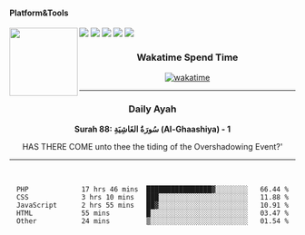 #### Platform&Tools

[![](https://img.shields.io/badge/-NPM-cb3837?style=flat-square&logo=npm&logoColor=white)](https://npmjs.com/)
[![](https://img.shields.io/badge/PHP-777BB4?style=flat-square&logo=php&logoColor=white)](https://nodejs.org/)
[![](https://img.shields.io/badge/Julia-9558B2?style=flat-square&logo=julia&logoColor=white)](https://nodejs.org/)
<img src="https://avatars.githubusercontent.com/u/31664438?v=4" width="120" align="left">
[![](https://img.shields.io/badge/-Node.js-43853d?style=flat-square&logo=node.js&logoColor=ffffff)](https://nodejs.org/)
[![](https://img.shields.io/badge/Visual_Studio_Code-0078D4?style=flat-square&logo=visual%20studio%20code&logoColor=white)](https://nodejs.org/)

<center>
  
### Wakatime Spend Time 
  
[![wakatime](https://wakatime.com/badge/user/87646243-158a-4241-a3cb-668e1fa2dbb8.svg)](https://wakatime.com/@87646243-158a-4241-a3cb-668e1fa2dbb8)
               

_______ 
### Daily Ayah

<!--START_SECTION:quran-->

**Surah 88: سُورَةُ الغَاشِيَةِ (Al-Ghaashiya) - 1**

HAS THERE COME unto thee the tiding of the Overshadowing Event?'
 <!--END_SECTION:quran-->

  
                       
                                             
_______

&nbsp;&nbsp;     &nbsp;&nbsp;    &nbsp;&nbsp;   &nbsp;&nbsp;
 
<!--START_SECTION:waka-->

```text
PHP             17 hrs 46 mins  ████████████████▓░░░░░░░░   66.44 %
CSS             3 hrs 10 mins   ███░░░░░░░░░░░░░░░░░░░░░░   11.88 %
JavaScript      2 hrs 55 mins   ██▓░░░░░░░░░░░░░░░░░░░░░░   10.91 %
HTML            55 mins         █░░░░░░░░░░░░░░░░░░░░░░░░   03.47 %
Other           24 mins         ▒░░░░░░░░░░░░░░░░░░░░░░░░   01.54 %
```

<!--END_SECTION:waka-->
